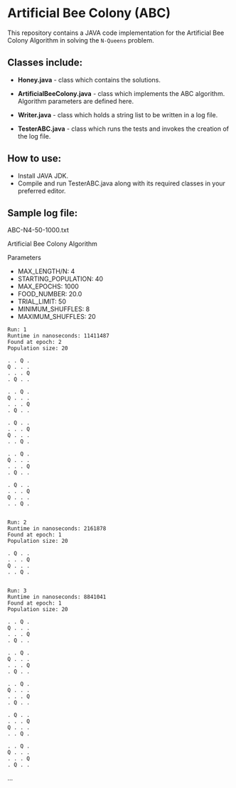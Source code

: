 # Artificial Bee Colony (ABC)

This repository contains a JAVA code implementation for the Artificial Bee Colony Algorithm in solving the `N-Queens` problem.

## Classes include:

- **Honey.java** - class which contains the solutions.

- **ArtificialBeeColony.java** - class which implements the ABC algorithm. Algorithm parameters are defined here.

- **Writer.java** - class which holds a string list to be written in a log file.

- **TesterABC.java** - class which runs the tests and invokes the creation of the log file. 

## How to use:

- Install JAVA JDK.
- Compile and run TesterABC.java along with its required classes in your preferred editor.

## Sample log file:

ABC-N4-50-1000.txt

Artificial Bee Colony Algorithm

Parameters

- MAX_LENGTH/N: 4
- STARTING_POPULATION: 40
- MAX_EPOCHS: 1000
- FOOD_NUMBER: 20.0
- TRIAL_LIMIT: 50
- MINIMUM_SHUFFLES: 8
- MAXIMUM_SHUFFLES: 20

```
Run: 1
Runtime in nanoseconds: 11411487
Found at epoch: 2
Population size: 20

. . Q .
Q . . . 
. . . Q 
. Q . . 

. . Q . 
Q . . . 
. . . Q 
. Q . . 

. Q . . 
. . . Q 
Q . . . 
. . Q . 

. . Q . 
Q . . . 
. . . Q 
. Q . . 

. Q . . 
. . . Q 
Q . . . 
. . Q . 


Run: 2
Runtime in nanoseconds: 2161878
Found at epoch: 1
Population size: 20

. Q . . 
. . . Q 
Q . . . 
. . Q . 


Run: 3
Runtime in nanoseconds: 8841041
Found at epoch: 1
Population size: 20

. . Q . 
Q . . . 
. . . Q 
. Q . . 

. . Q . 
Q . . . 
. . . Q 
. Q . . 

. . Q . 
Q . . . 
. . . Q 
. Q . . 

. Q . . 
. . . Q 
Q . . . 
. . Q . 

. . Q . 
Q . . . 
. . . Q 
. Q . . 
```

...